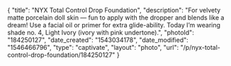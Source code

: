 {
    "title": "NYX Total Control Drop Foundation",
    "description": "For velvety matte porcelain doll skin — fun to apply with the dropper and blends like a dream!  Use a facial oil or primer for extra glide-ability.  Today I’m wearing shade no. 4, Light Ivory (ivory with pink undertone).",
    "photoId": "184250127",
    "date_created": "1543034178",
    "date_modified": "1546466796",
    "type": "captivate",
    "layout": "photo",
    "url": "\/p\/nyx-total-control-drop-foundation\/184250127"
}